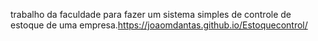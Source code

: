 trabalho da faculdade para fazer um sistema simples de controle de estoque de uma empresa.https://joaomdantas.github.io/Estoquecontrol/

